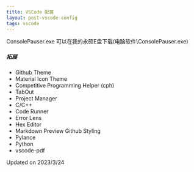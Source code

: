 ```yaml
---
title: VSCode 配置
layout: post-vscode-config
tags: vscode
---
```


ConsolePauser.exe 可以在我的永硕E盘下载(电脑软件\\ConsolePauser.exe)

##### 拓展
- Github Theme
- Material Icon Theme
- Competitive Programming Helper (cph)
- TabOut
- Project Manager
- C/C++
- Code Runner
- Error Lens
- Hex Editor
- Markdown Preview Github Styling
- Pylance
- Python
- vscode-pdf

Updated on 2023/3/24
